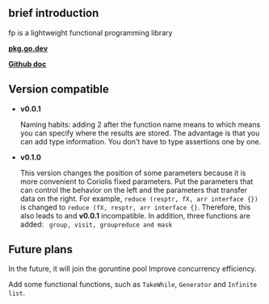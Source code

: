 ## brief introduction
fp is a lightweight functional programming library

[**pkg.go.dev**](https://pkg.go.dev/github.com/stfujnkk/fp)

[**Github doc**](https://stfujnkk.github.io/fp/)

## Version compatible

- **v0.0.1**

  Naming habits: adding 2 after the function name means to which means you can specify where the results are stored. The advantage is that you can add type information. You don't have to type assertions one by one.

- **v0.1.0**

  This version changes the position of some parameters because it is more convenient to Coriolis fixed parameters. Put the parameters that can control the behavior on the left and the parameters that transfer data on the right. For example, `reduce (resptr, fX, arr interface {})` is changed to `reduce (fX, resptr, arr interface {}`. Therefore, this also leads to and **v0.0.1** incompatible. In addition, three functions are added: ` group, visit, groupreduce and mask`





## Future plans
In the future, it will join the goruntine pool
Improve concurrency efficiency.

Add some functional functions, such as `TakeWhile`, `Generator` and `Infinite list`.


